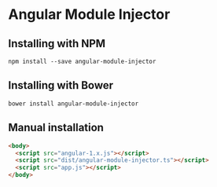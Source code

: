 # Angular Module Injector


## Installing with NPM

```
npm install --save angular-module-injector
```

## Installing with Bower

```
bower install angular-module-injector
```

## Manual installation
```html
<body>
  <script src="angular-1.x.js"></script>
  <script src="dist/angular-module-injector.ts"></script>
  <script src="app.js"></script>
</body>
```

